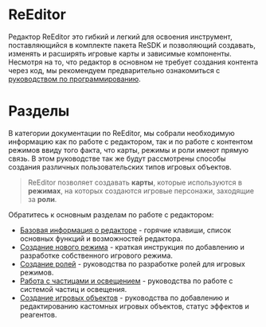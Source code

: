 # ReEditor

Редактор ReEditor это гибкий и легкий для освоения инструмент, поставляющийся в комплекте пакета ReSDK и позволяющий создавать, изменять и расширять игровые карты и зависимые компоненты.
Несмотря на то, что редактор в основном не требует создания контента через код, мы рекомендуем предварительно ознакомиться с [руководством по программированию](../ScriptingGuides/README.md).

# Разделы
В категории документации по ReEditor, мы собрали необходимую информацию как по работе с редактором, так и по работе с контентом режимов ввиду того факта, что карты, режимы и роли имеют прямую связь. В этом руководстве так же будут рассмотрены способы создания различных пользовательских типов игровых объектов.

> ReEditor позволяет создавать **карты**, которые используются в **режимах**, на которых создаются игровые персонажи, заходящие за **роли**.

Обратитесь к основным разделам по работе с редактором:
* [Базовая информация о редакторе](Editor_basics.md) - горячие клавиши, список основных функций и возможностей редактора.
* [Создание нового режима](Editor_newgamemode.md) - краткая инструкция по добавлению и разработке собственного игрового режима.
* [Создание ролей](Editor_roles.md) - руководства по разработке ролей для игровых режимов.
* [Работа с частицами и освещением](Editor_emitters.md) - руководства по работе с системой частиц и освещения.
* [Создание игровых объектов](Editor_gameobjects.md) - руководства по добавлению и редактированию кастомных игровых объектов, статус эффектов и реагентов.
